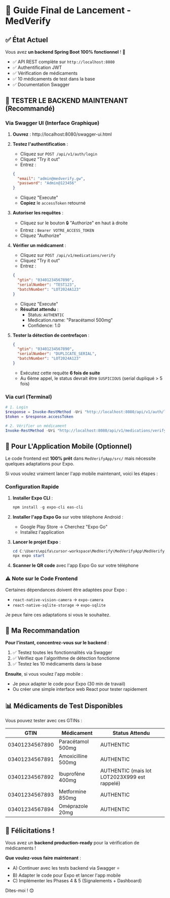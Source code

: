 # 🚀 Guide Final de Lancement - MedVerify

## ✅ État Actuel

Vous avez **un backend Spring Boot 100% fonctionnel** ! 🎉

- ✅ API REST complète sur `http://localhost:8080`
- ✅ Authentification JWT
- ✅ Vérification de médicaments
- ✅ 10 médicaments de test dans la base
- ✅ Documentation Swagger

## 🧪 TESTER LE BACKEND MAINTENANT (Recommandé)

### Via Swagger UI (Interface Graphique)

1. **Ouvrez** : http://localhost:8080/swagger-ui.html

2. **Testez l'authentification** :

   - Cliquez sur `POST /api/v1/auth/login`
   - Cliquez "Try it out"
   - Entrez :

   ```json
   {
     "email": "admin@medverify.gw",
     "password": "Admin@123456"
   }
   ```

   - Cliquez "Execute"
   - **Copiez** le `accessToken` retourné

3. **Autoriser les requêtes** :

   - Cliquez sur le bouton 🔒 "Authorize" en haut à droite
   - Entrez : `Bearer VOTRE_ACCESS_TOKEN`
   - Cliquez "Authorize"

4. **Vérifier un médicament** :

   - Cliquez sur `POST /api/v1/medications/verify`
   - Cliquez "Try it out"
   - Entrez :

   ```json
   {
     "gtin": "03401234567890",
     "serialNumber": "TEST123",
     "batchNumber": "LOT2024A123"
   }
   ```

   - Cliquez "Execute"
   - **Résultat attendu** :
     - Status: `AUTHENTIC`
     - Medication.name: "Paracétamol 500mg"
     - Confidence: 1.0

5. **Tester la détection de contrefaçon** :
   ```json
   {
     "gtin": "03401234567890",
     "serialNumber": "DUPLICATE_SERIAL",
     "batchNumber": "LOT2024A123"
   }
   ```
   - Exécutez cette requête **6 fois de suite**
   - Au 6ème appel, le status devrait être `SUSPICIOUS` (serial dupliqué > 5 fois)

### Via curl (Terminal)

```powershell
# 1. Login
$response = Invoke-RestMethod -Uri "http://localhost:8080/api/v1/auth/login" -Method POST -ContentType "application/json" -Body '{"email":"admin@medverify.gw","password":"Admin@123456"}'
$token = $response.accessToken

# 2. Vérifier un médicament
Invoke-RestMethod -Uri "http://localhost:8080/api/v1/medications/verify" -Method POST -Headers @{"Authorization"="Bearer $token"} -ContentType "application/json" -Body '{"gtin":"03401234567890","serialNumber":"XYZ789","batchNumber":"LOT2024A123"}'
```

## 📱 Pour L'Application Mobile (Optionnel)

Le code frontend est **100% prêt** dans `MedVerifyApp/src/` mais nécessite quelques adaptations pour Expo.

Si vous voulez vraiment lancer l'app mobile maintenant, voici les étapes :

### Configuration Rapide

1. **Installer Expo CLI** :

   ```powershell
   npm install -g expo-cli eas-cli
   ```

2. **Installer l'app Expo Go** sur votre téléphone Android :

   - Google Play Store → Cherchez "Expo Go"
   - Installez l'application

3. **Lancer le projet Expo** :

   ```powershell
   cd C:\Users\epifa\cursor-workspace\MedVerify\MedVerifyApp\MedVerifyExpo
   npx expo start
   ```

4. **Scanner le QR code** avec l'app Expo Go sur votre téléphone

### ⚠️ Note sur le Code Frontend

Certaines dépendances doivent être adaptées pour Expo :

- `react-native-vision-camera` → `expo-camera`
- `react-native-sqlite-storage` → `expo-sqlite`

Je peux faire ces adaptations si vous le souhaitez.

## 🎯 Ma Recommandation

**Pour l'instant, concentrez-vous sur le backend** :

1. ✅ Testez toutes les fonctionnalités via Swagger
2. ✅ Vérifiez que l'algorithme de détection fonctionne
3. ✅ Testez les 10 médicaments dans la base

**Ensuite**, si vous voulez l'app mobile :

- Je peux adapter le code pour Expo (30 min de travail)
- Ou créer une simple interface web React pour tester rapidement

## 📊 Médicaments de Test Disponibles

Vous pouvez tester avec ces GTINs :

| GTIN           | Médicament         | Status Attendu                               |
| -------------- | ------------------ | -------------------------------------------- |
| 03401234567890 | Paracétamol 500mg  | AUTHENTIC                                    |
| 03401234567891 | Amoxicilline 500mg | AUTHENTIC                                    |
| 03401234567892 | Ibuprofène 400mg   | AUTHENTIC (mais lot LOT2023X999 est rappelé) |
| 03401234567893 | Metformine 850mg   | AUTHENTIC                                    |
| 03401234567894 | Oméprazole 20mg    | AUTHENTIC                                    |

## 🎉 Félicitations !

Vous avez un **backend production-ready** pour la vérification de médicaments !

**Que voulez-vous faire maintenant** :

- A) Continuer avec les tests backend via Swagger ⭐
- B) Adapter le code pour Expo et lancer l'app mobile
- C) Implémenter les Phases 4 & 5 (Signalements + Dashboard)

Dites-moi ! 😊

